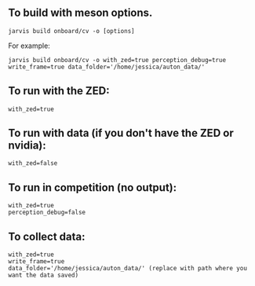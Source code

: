 ## To build with meson options.
    jarvis build onboard/cv -o [options]

For example:

    jarvis build onboard/cv -o with_zed=true perception_debug=true write_frame=true data_folder='/home/jessica/auton_data/'

## To run with the ZED:
    with_zed=true

## To run with data (if you don't have the ZED or nvidia):
    with_zed=false

## To run in competition (no output):
    with_zed=true
    perception_debug=false

## To collect data:
    with_zed=true
    write_frame=true
    data_folder='/home/jessica/auton_data/' (replace with path where you want the data saved)

